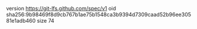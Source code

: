 version https://git-lfs.github.com/spec/v1
oid sha256:9b98469f8d9cb767b1ae75b1548ca3b9394d7309caad52b96ee30581e1adb460
size 74
